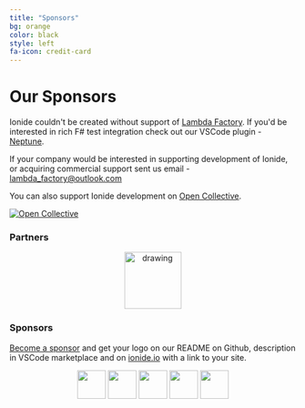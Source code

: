 ```yaml
---
title: "Sponsors"
bg: orange
color: black
style: left
fa-icon: credit-card
---
```


# Our Sponsors

Ionide couldn't be created without support of [Lambda Factory](https://lambdafactory.io). If you'd be interested in rich F# test integration check out our VSCode plugin - [Neptune](https://github.com/LambdaFactory/Neptune-public).

If your company would be interested in supporting development of Ionide, or acquiring commercial support sent us email - lambda_factory@outlook.com

You can also support Ionide development on [Open Collective](https://opencollective.com/ionide).

[![Open Collective](https://opencollective.com/ionide/donate/button.png?color=blue)](https://opencollective.com/ionide)

### Partners

<div align="center">

<a href="https://lambdafactory.io"><img src="https://cdn-images-1.medium.com/max/332/1*la7_YvDFvrtA720P5bYWBQ@2x.png" alt="drawing" width="100"/></a>

</div>

### Sponsors

[Become a sponsor](https://opencollective.com/ionide) and get your logo on our README on Github, description in VSCode marketplace and on [ionide.io](http://ionide.io) with a link to your site.

<div align="center">
<a href="https://opencollective.com/ionide/sponsor/0/website?requireActive=false" target="_blank"><img src="https://opencollective.com/ionide/sponsor/0/avatar.svg?requireActive=false" height="50px"></a>
<a href="https://opencollective.com/ionide/sponsor/1/website?requireActive=false" target="_blank"><img src="https://opencollective.com/ionide/sponsor/1/avatar.svg?requireActive=false" height="50px"></a>
 <a href="https://opencollective.com/ionide/sponsor/2/website?requireActive=false" target="_blank"><img src="https://opencollective.com/ionide/sponsor/2/avatar.svg?requireActive=false" height="50px"></a>
 <a href="http://www.miltonsecurity.com/" target="_blank"><img src="https://opencollective-production.s3-us-west-1.amazonaws.com/dec96cf0-3fd4-11e9-85d3-d3af44ed2d45.jpg" height="50px"></a>
 <a href="https://opencollective.com/ionide/sponsor/3/website?requireActive=false" target="_blank"><img src="https://opencollective.com/ionide/sponsor/3/avatar.svg?requireActive=false" height="50px"></a>
</div>
